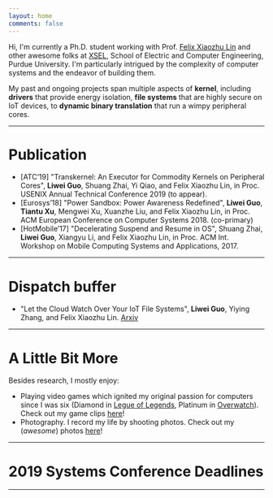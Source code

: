 ```yaml
---
layout: home
comments: false
---
```


Hi, I'm currently a Ph.D. student working with Prof. [Felix Xiaozhu Lin](https://engineering.purdue.edu/~xzl/) and other awesome folks at [XSEL](http://xsel.rocks), School of Electric and Computer Engineering, Purdue University.
I'm particularly intrigued by the complexity of computer systems and the endeavor of building them.

My past and ongoing projects span multiple aspects of **kernel**, including **drivers** that provide energy isolation, **file systems** that are highly secure on IoT devices, to **dynamic binary translation** that run a wimpy peripheral cores.

---

# Publication
*	[ATC’19] "Transkernel: An Executor for Commodity Kernels on Peripheral Cores", **Liwei Guo**, Shuang Zhai, Yi Qiao, and Felix Xiaozhu Lin, in Proc. USENIX Annual Technical Conference 2019 (to appear).
*	[Eurosys’18] "Power Sandbox: Power Awareness Redefined", **Liwei Guo**, **Tiantu Xu**, Mengwei Xu, Xuanzhe Liu, and Felix Xiaozhu Lin, in Proc. ACM European Conference on Computer Systems 2018. (co-primary)
*	[HotMobile’17] "Decelerating Suspend and Resume in OS", Shuang Zhai, **Liwei Guo**, Xiangyu Li, and Felix Xiaozhu Lin, in Proc. ACM Int. Workshop on Mobile Computing Systems and Applications, 2017.

---

# Dispatch buffer
* "Let the Cloud Watch Over Your IoT File Systems", **Liwei Guo**, Yiying Zhang, and Felix Xiaozhu Lin. [Arxiv](https://arxiv.org/abs/1902.06327)

---

# A Little Bit More
Besides research, I mostly enjoy:
*	Playing video games which ignited my original passion for computers since I was six
(Diamond in [Legue of Legends](), Platinum in [Overwatch]()).
Check out my game clips [here](placeholder)!
*	Photography. I record my life by shooting photos. Check out my (*awesome*) photos [here](gallery/photos)!

---

# 2019 Systems Conference Deadlines
<div id="visualization"></div>

---
